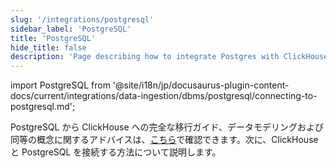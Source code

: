 ```yaml
---
slug: '/integrations/postgresql'
sidebar_label: 'PostgreSQL'
title: 'PostgreSQL'
hide_title: false
description: 'Page describing how to integrate Postgres with ClickHouse'
---
```


import PostgreSQL from '@site/i18n/jp/docusaurus-plugin-content-docs/current/integrations/data-ingestion/dbms/postgresql/connecting-to-postgresql.md';

PostgreSQL から ClickHouse への完全な移行ガイド、データモデリングおよび同等の概念に関するアドバイスは、[こちら](/migrations/postgresql/overview)で確認できます。次に、ClickHouse と PostgreSQL を接続する方法について説明します。

<PostgreSQL/>

